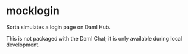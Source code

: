 mocklogin
=========

Sorta simulates a login page on Daml Hub.

This is not packaged with the Daml Chat; it is only available during local development.